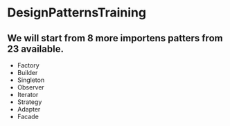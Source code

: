 # DesignPatternsTraining

## We will start from 8 more importens patters from 23 available.

- Factory
- Builder
- Singleton
- Observer
- Iterator
- Strategy
- Adapter
- Facade

